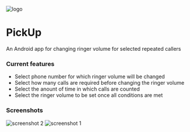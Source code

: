 ![logo](https://github.com/sagilo/pickup/blob/master/graphics/logo_128x128.png)

# PickUp
An Android app for changing ringer volume for selected repeated callers

### Current features
* Select phone number for which ringer volume will be changed
* Select how many calls are required before changing the ringer volume
* Select the anount of time in which calls are counted
* Select the ringer volume to be set once all conditions are met

### Screenshots
![screenshot 2](https://github.com/sagilo/pickup/blob/master/screenshots/screenshot_2.png) ![screenshot 1](https://github.com/sagilo/pickup/blob/master/screenshots/screenshot_1.png)
